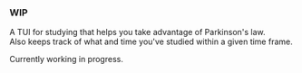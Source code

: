 ### WIP

A TUI for studying that helps you take advantage of Parkinson's law.  
Also keeps track of what and time you've studied within a given time frame.  

Currently working in progress.  
